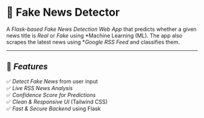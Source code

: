 # 📰 Fake News Detector  
A *Flask-based Fake News Detection Web App* that predicts whether a given news title is *Real* or *Fake* using *Machine Learning (ML). The app also scrapes the latest news using **Google RSS Feed* and classifies them.  

---

## 🚀 *Features*  
✅ *Detect Fake News* from user input  
✅ *Live RSS News Analysis*  
✅ *Confidence Score for Predictions*  
✅ *Clean & Responsive UI* (Tailwind CSS)  
✅ *Fast & Secure Backend* using Flask  


